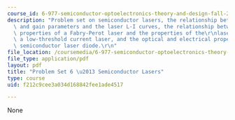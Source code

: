 ```yaml
---
course_id: 6-977-semiconductor-optoelectronics-theory-and-design-fall-2002
description: "Problem set on semiconductor lasers, the relationship between the cavity\
  \ and gain parameters and the laser L-I curves, the relationship between the spectral\
  \ properties of a Fabry-Perot laser and the properties of the\r\nlaser active region,\
  \ a low-threshold current laser, and the optical and electrical properties of a\
  \ semiconductor laser diode.\r\n"
file_location: /coursemedia/6-977-semiconductor-optoelectronics-theory-and-design-fall-2002/f212c9cee3a034d168842fee1ade4517_ps6.pdf
file_type: application/pdf
layout: pdf
title: "Problem Set 6 \u2013 Semiconductor Lasers"
type: course
uid: f212c9cee3a034d168842fee1ade4517

---
```

None